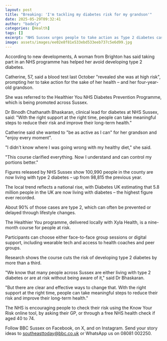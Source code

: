 ```yaml
---
layout: post
title: "Breaking: 'I'm tackling my diabetes risk for my grandson'"
date: 2025-05-29T09:32:41
author: "badely"
categories: [Health]
tags: []
excerpt: "NHS Sussex urges people to take action as Type 2 diabetes cases rise across the county."
image: assets/images/ee02e8f81e533ebd533eeb737c5e6d99.jpg
---
```


According to new developments, A woman from Brighton has said taking part in an NHS programme has helped her avoid developing type 2 diabetes.

Catherine, 57, said a blood test last October "revealed she was at high risk", prompting her to take action for the sake of her health – and her four-year-old grandson.

She was referred to the Healthier You NHS Diabetes Prevention Programme, which is being promoted across Sussex.

Dr Binodh Chathanath Bhaskaran, clinical lead for diabetes at NHS Sussex, said: "With the right support at the right time, people can take meaningful steps to reduce their risk and improve their long-term health."

Catherine said she wanted to "be as active as I can" for her grandson and "enjoy every moment".

 "I didn't know where I was going wrong with my healthy diet," she said.

"This course clarified everything. Now I understand and can control my portions better."

Figures released by NHS Sussex show 100,990 people in the county are now living with type 2 diabetes – up from 98,815 the previous year.

The local trend reflects a national rise, with Diabetes UK estimating that 5.8 million people in the UK are now living with diabetes – the highest figure ever recorded. 

About 90% of those cases are type 2, which can often be prevented or delayed through lifestyle changes.

The Healthier You programme, delivered locally with Xyla Health, is a nine-month course for people at risk. 

Participants can choose either face-to-face group sessions or digital support, including wearable tech and access to health coaches and peer groups.

Research shows the course cuts the risk of developing type 2 diabetes by more than a third.

"We know that many people across Sussex are either living with type 2 diabetes or are at risk without being aware of it," said Dr Bhaskaran.

"But there are clear and effective ways to change that. With the right support at the right time, people can take meaningful steps to reduce their risk and improve their long-term health."

The NHS is encouraging people to check their risk using the Know Your Risk online tool, by asking their GP, or through a free NHS health check if aged 40 to 74.

Follow BBC Sussex on Facebook, on X, and on Instagram. Send your story ideas to southeasttoday@bbc.co.uk or WhatsApp us on 08081 002250.

